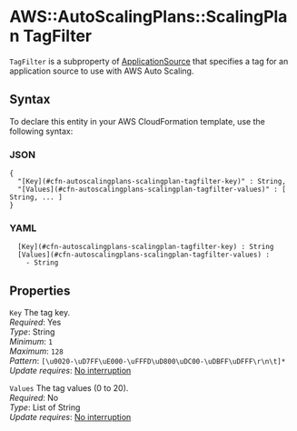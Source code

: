 # AWS::AutoScalingPlans::ScalingPlan TagFilter<a name="aws-properties-autoscalingplans-scalingplan-tagfilter"></a>

 `TagFilter` is a subproperty of [ApplicationSource](https://docs.aws.amazon.com/AWSCloudFormation/latest/UserGuide/aws-properties-autoscalingplans-scalingplan-applicationsource.html) that specifies a tag for an application source to use with AWS Auto Scaling\. 

## Syntax<a name="aws-properties-autoscalingplans-scalingplan-tagfilter-syntax"></a>

To declare this entity in your AWS CloudFormation template, use the following syntax:

### JSON<a name="aws-properties-autoscalingplans-scalingplan-tagfilter-syntax.json"></a>

```
{
  "[Key](#cfn-autoscalingplans-scalingplan-tagfilter-key)" : String,
  "[Values](#cfn-autoscalingplans-scalingplan-tagfilter-values)" : [ String, ... ]
}
```

### YAML<a name="aws-properties-autoscalingplans-scalingplan-tagfilter-syntax.yaml"></a>

```
﻿  [Key](#cfn-autoscalingplans-scalingplan-tagfilter-key) : String
﻿  [Values](#cfn-autoscalingplans-scalingplan-tagfilter-values) : 
    - String
```

## Properties<a name="aws-properties-autoscalingplans-scalingplan-tagfilter-properties"></a>

`Key`  <a name="cfn-autoscalingplans-scalingplan-tagfilter-key"></a>
The tag key\.  
*Required*: Yes  
*Type*: String  
*Minimum*: `1`  
*Maximum*: `128`  
*Pattern*: `[\u0020-\uD7FF\uE000-\uFFFD\uD800\uDC00-\uDBFF\uDFFF\r\n\t]*`  
*Update requires*: [No interruption](https://docs.aws.amazon.com/AWSCloudFormation/latest/UserGuide/using-cfn-updating-stacks-update-behaviors.html#update-no-interrupt)

`Values`  <a name="cfn-autoscalingplans-scalingplan-tagfilter-values"></a>
The tag values \(0 to 20\)\.  
*Required*: No  
*Type*: List of String  
*Update requires*: [No interruption](https://docs.aws.amazon.com/AWSCloudFormation/latest/UserGuide/using-cfn-updating-stacks-update-behaviors.html#update-no-interrupt)
